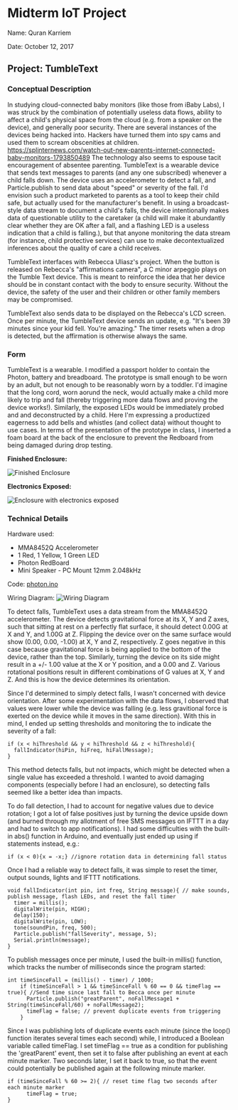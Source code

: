 # Midterm IoT Project

Name: Quran Karriem

Date: October 12, 2017

## Project: TumbleText

### Conceptual Description

In studying cloud-connected baby monitors (like those from iBaby Labs), I was struck by the combination of potentially useless data flows, ability to affect a child's physical space from the cloud (e.g. from a speaker on the device), and generally poor security. There are several instances of the devices being hacked into. Hackers have turned them into spy cams and used them to scream obscenities at children. https://splinternews.com/watch-out-new-parents-internet-connected-baby-monitors-1793850489 The technology also seems to espouse tacit encouragement of absentee parenting. TumbleText is a wearable device that sends text messages to parents (and any one subscribed) whenever a child falls down. The device uses an accelerometer to detect a fall, and Particle.publish to send data about "speed" or severity of the fall. I'd envision such a product marketed to parents as a tool to keep their child safe, but actually used for the manufacturer's benefit. In using a broadcast-style data stream to document a child's falls, the device intentionally makes data of questionable utility to the caretaker (a child will make it abundantly clear whether they are OK after a fall, and a flashing LED is a useless indication that a child is falling.), but that anyone monitoring the data stream (for instance, child protective services) can use to make decontextualized inferences about the quality of care a child receives. 

TumbleText interfaces with Rebecca Uliasz's project. When the button is released on Rebecca's "affirmations camera", a C minor arpeggio plays on the Tumble Text device. This is meant to reinforce the idea that her device should be in constant contact with the body to ensure security. Without the device, the safety of the user and their children or other family members may be compromised.

TumbleText also sends data to be displayed on the Rebecca's LCD screen. Once per minute, the TumbleText device sends an update, e.g. "It's been 39 minutes since your kid fell. You're amazing." The timer resets when a drop is detected, but the affirmation is otherwise always the same.

### Form

TumbleText is a wearable. I modified a passport holder to contain the Photon, battery and breadboard. The prototype is small enough to be worn by an adult, but not enough to be reasonably worn by a toddler. I'd imagine that the long cord, worn aorund the neck, would actually make a child more likely to trip and fall (thereby triggering more data flows and proving the device works!). Similarly, the exposed LEDs would be immediately probed and and deconstructed by a child. Here I'm expressing a productized eagerness to add bells and whistles (and collect data) without thought to use cases. In terms of the presentation of the prototype in class, I inserted a foam board at the back of the enclosure to prevent the Redboard from being damaged during drop testing.

**Finished Enclosure:**

![Finished Enclosure](finished_enclosure2.jpg)

**Electronics Exposed:**

![Enclosure with electronics exposed](exposed_enclosure.jpg)

### Technical Details
Hardware used:
* MMA8452Q Accelerometer
* 1 Red, 1 Yellow, 1 Green LED
* Photon RedBoard
* Mini Speaker - PC Mount 12mm 2.048kHz

Code:
[photon.ino](photon.ino)

Wiring Diagram:
![Wiring Diagram](https://github.com/qmkarriem/physical-computing-midterm/blob/master/WiringDiagram.png)

To detect falls, TumbleText uses a data stream from the MMA8452Q accelerometer. The device detects gravitational force at its X, Y and Z axes, such that sitting at rest on a perfectly flat surface, it should detect 0.00G at X and Y, and 1.00G at Z. Flipping the device over on the same surface would show (0.00, 0.00, -1.00) at X, Y and Z, respectively. Z goes negative in this case because gravitational force is being applied to the bottom of the device, rather than the top. Similarly, turning the device on its side might result in a +/- 1.00 value at the X or Y position, and a 0.00 and Z. Various rotational positions result in different combinations of G values at X, Y and Z. And this is how the device determines its orientation. 

Since I'd determined to simply detect falls, I wasn't concerned with device orientation. After some experimentation with the data flows, I observed that values were lower while the device was falling (e.g. less gravitional force is exerted on the device while it moves in the same direction). With this in mind, I ended up setting thresholds and monitoring the to indicate the severity of a fall:

```
if (x < hiThreshold && y < hiThreshold && z < hiThreshold){
  fallIndicator(hiPin, hiFreq, hiFallMessage);
}
```
This method detects falls, but not impacts, which might be detected when a single value has exceeded a threshold. I wanted to avoid damaging components (especially before I had an enclosure), so detecting falls seemed like a better idea than impacts.

To do fall detection, I had to account for negative values due to device rotation; I got a lot of false positives just by turning the device upside down (and burned through my allotment of free SMS messages on IFTTT in a day and had to switch to app notifications). I had some difficulties with the built-in abs() function in Arduino, and eventually just ended up using if statements instead, e.g.:
```
if (x < 0){x = -x;} //ignore rotation data in determining fall status
```

Once I had a reliable way to detect falls, it was simple to reset the timer, output sounds, lights and IFTTT notifications.
```
void fallIndicator(int pin, int freq, String message){ // make sounds, publish message, flash LEDs, and reset the fall timer
  timer = millis();
  digitalWrite(pin, HIGH);
  delay(150);
  digitalWrite(pin, LOW);
  tone(soundPin, freq, 500);
  Particle.publish("fallSeverity", message, 5);
  Serial.println(message);
}
```

To publish messages once per minute, I used the built-in millis() function, which tracks the number of milliseconds since the program started:
```
int timeSinceFall = (millis() - timer) / 1000;
    if (timeSinceFall > 1 && timeSinceFall % 60 == 0 && timeFlag == true){ //Send time since last fall to Becca once per minute
      Particle.publish("greatParent", noFallMessage1 + String(timeSinceFall/60) + noFallMessage2);
      timeFlag = false; // prevent duplicate events from triggering
    }
```
Since I was publishing lots of duplicate events each minute (since the loop() function iterates several times each second) while, I introduced a Boolean variable called timeFlag. I set timeFlag == true as a condition for publishing the 'greatParent' event, then set it to false after publishing an event at each minute marker. Two seconds later, I set it back to true, so that the event could potentially be published again at the following minute marker.

```
if (timeSinceFall % 60 >= 2){ // reset time flag two seconds after each minute marker
      timeFlag = true;
}
``` 

